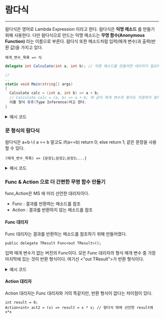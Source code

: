 # 람다식
---
람다식은 영어로 Lambda Expression 이라고 한다. 람다식은 **익명 메소드** 를 만들기 위해 사용한다. 다만 람다식으로 만드는 익명 메소드는 
**무명 함수(Anonymous Function)** 라는 이름으로 부른다. 람다식 또한 메소드처럼 입력(매개 변수)과 출력(반환 값)을 가지고 있다.
```
매개_변수_목록 => 식
```

```c#
delegate int Calculate(int a, int b); // 익명 메소드를 만들려면 대리자가 필요하다.

//
..
static void Main(string[] args)
{
  Calculate calc = (int a, int b) => a + b;
  // Calculate calc = (a, b) => a + b; 와 같이 매개 변수의 형식도 지정하지 않아도 된다. 
  이를 형식 유추(Type Inference)라고 한다.
}
```

<details>
<summary>예시 코드</summary>
<div markdown="1">
    
```c#
using System;

namespace SimpleLambda
{
    
    class MainApp
    {
        delegate int Calculate(int a, int b);

        static void Main(string[] args)
        {
            Calculate calc = (a, b) => a + b;
            Console.WriteLine($"3 + 4 : {calc(3, 4)}");
        }
    }
}
```

</div>
</details>

### 문 형식의 람다식
람다식은 a+b 나 a == b 말고도 if(a==b) return 0; else return 1; 같은 문장을 사용할 수 있다.
```
(매개_변수_목록) => {문장1;문장2;문장3;...}
```

<details>
<summary>예시 코드</summary>
<div markdown="1">

```c#
using System;

namespace StatementLambda
{
    class MainApp
    {
        delegate string Concatenate(string[] args);

        static void Main(string[] args)
        {
            Concatenate concat =
                (arr) =>
                {
                    string result = "";
                    foreach (string s in arr)
                        result += s;

                    return result;
                };
            Console.WriteLine(concat(args));
        }
    }
}
```

</div>
</details>

### Func & Action 으로 더 간편한 무명 함수 만들기

func,Action은 MS 에 미리 선언한 대리자이다.
* Func : 결과를 반환하는 매소드를 참조
* Action : 결과를 반환하지 않는 메소드를 참조

#### Func 대리자
Func 대리자는 결과를 반환하는 메소드를 참조하기 위해 만들어졌다. 

```
public delegate TResult Func<out TResult>();
```
입력 매개 변수가 없는 버전의 Func<Tresult>이다. 모든 Func 대리자의 형식 매개 변수 중 가장 마지막에 있는 것이 반환 형식이다. 여기선
<"out TResult">가 반환 형식이다.

<details>
<summary>예시 코드</summary>
<div markdown="1">

```c#
using System;

namespace FuncTest
{
    class MainApp
    {
        static void Main(string[] args)
        {
            Func<int> func1 = () => 10; // 매개변수0, 반환형식 1
            Console.WriteLine($"func1() : {func1()}");

            Func<int, int> func2 = (x) => x * 2; // 매개변수1, 반환형식 1
            Console.WriteLine($"func2(4) : {func2(4)}");

            Func<double, double, double> func3 = // 매개변수2, 반환형식 1
                (x, y) => x / y;
            Console.WriteLine($"func3(22,7) : {func3(22, 7)}");
        }
    }
}
```

</div>
</details>


#### Action 대리자
Action 대리자는 Func 대리자와 거의 똑같지만, 반환 형식이 없다는 차이점이 있다.

```
int result = 0;
Action<int> act2 = (x) => result = x * x; // 람다식 밖에 선언한 result에 x*x
